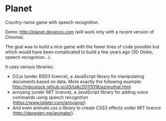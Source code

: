 Planet
======

Country-name game with speech recognition.

Demo: http://planet.devanco.com
(will work only with a recent version of Chrome).

The goal was to build a nice game with the fewer lines of code possible but which would have been complicated to build a few years ago (3D Globe, speech recognition...).

It uses various libraries:
- D3.js (under BSD3 licence), a JavaScript library for manipulating documents based on data. More exactly the following example: http://mbostock.github.io/d3/talk/20111018/azimuthal.html
- annyang (under MIT licence), a JavaScript library for adding voice commands using speech recognition (https://www.talater.com/annyang/).
- And even animate.css a library to create CSS3 effects under MIT licence (http://daneden.me/animate/).